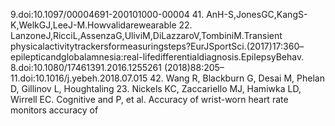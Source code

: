 9.doi:10.1097/00004691-200101000-00004 41. AnH-S,JonesGC,KangS-K,WelkGJ,LeeJ-M.Howvalidarewearable
22. LanzoneJ,RicciL,AssenzaG,UliviM,DiLazzaroV,TombiniM.Transient physicalactivitytrackersformeasuringsteps?EurJSportSci.(2017)17:360–
epilepticandglobalamnesia:real-lifedifferentialdiagnosis.EpilepsyBehav. 8.doi:10.1080/17461391.2016.1255261
(2018)88:205–11.doi:10.1016/j.yebeh.2018.07.015 42. Wang R, Blackburn G, Desai M, Phelan D, Gillinov L, Houghtaling
23. Nickels KC, Zaccariello MJ, Hamiwka LD, Wirrell EC. Cognitive and P, et al. Accuracy of wrist-worn heart rate monitors accuracy of